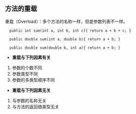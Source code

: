 ## 方法的重载  
重载（Overload）：多个方法的名称一样，但是参数列表不一样。
```
  public int sum(int a, int b, int c){ return a + b + c; }
  
  public double sum(int a, double b){ return a + b; }
  
  public double sum(double b, int a){ return a + b; }
```
- **重载与下列因素有关**
1. 参数的个数不同
2. 参数类型不同
3. 参数的多类型顺序不同
- **重载与下列因素无关**
1. 与参数的名称无关
2. 与方法的返回值类型无关

